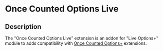 # Once Counted Options Live

## Description
The "Once Counted Options Live" extension is an addon for "Live Options+" module to adds compatibility with [Once Counted Options+](https://git.io/JfjUN) extensions.
